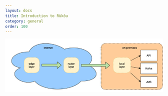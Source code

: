 ```yaml
---
layout: docs
title: Introduction to Rùkǒu
category: general
order: 100
---
```

<style>
    @media only screen and (max-width: 617px) {
  img {
    width: 100%
  }
}
</style>
<div class="container text-center">
<img src="/assets/rukou-simplified.png" alt="rukou simplified view">
</div>

